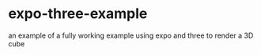 # expo-three-example
an example of a fully working example using expo and three to render a 3D cube
